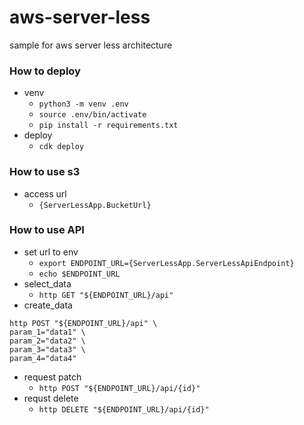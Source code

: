 # aws-server-less
sample for aws server less architecture

### How to deploy
 - venv
   - `python3 -m venv .env`
   - `source .env/bin/activate`
   - `pip install -r requirements.txt`
 - deploy
   - `cdk deploy`

### How to use s3
 - access url
   - `{ServerLessApp.BucketUrl}`

### How to use API
 - set url to env
   - `export ENDPOINT_URL={ServerLessApp.ServerLessApiEndpoint}`
   - `echo $ENDPOINT_URL`
 - select_data 
   - `http GET "${ENDPOINT_URL}/api"`
 - create_data
```commandline
http POST "${ENDPOINT_URL}/api" \
param_1="data1" \
param_2="data2" \
param_3="data3" \
param_4="data4"
```
 - request patch
   - `http POST "${ENDPOINT_URL}/api/{id}"`
 - requst delete
   - `http DELETE "${ENDPOINT_URL}/api/{id}"`
